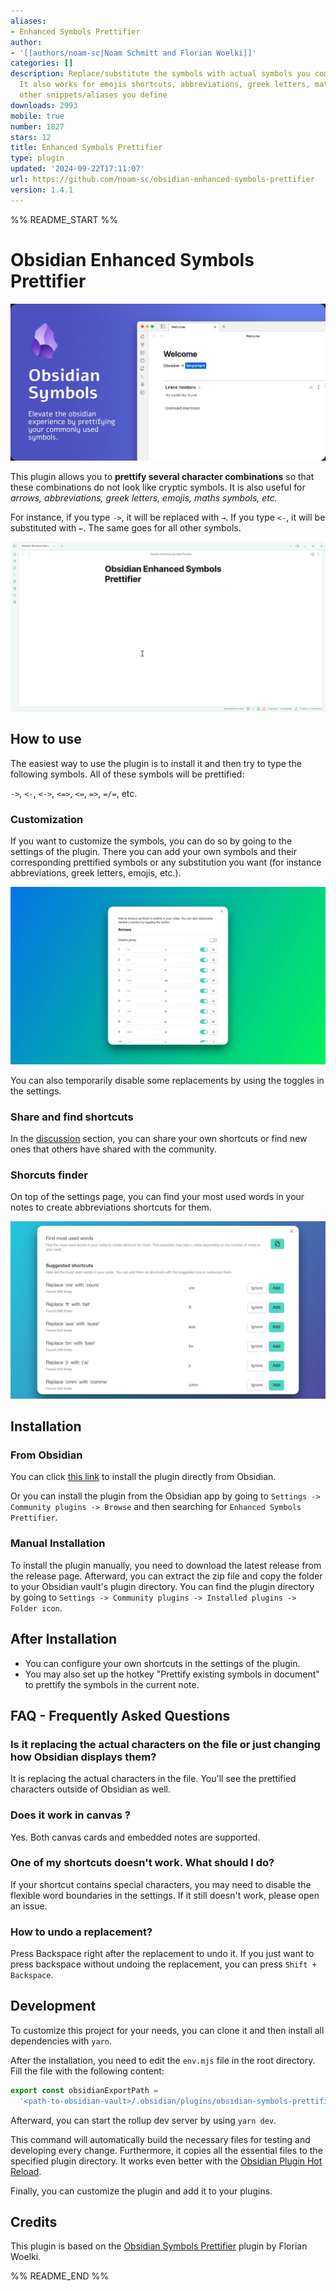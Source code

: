 ```yaml
---
aliases:
- Enhanced Symbols Prettifier
author:
- '[[authors/noam-sc|Noam Schmitt and Florian Woelki]]'
categories: []
description: Replace/substitute the symbols with actual symbols you commonly type.
  It also works for emojis shortcuts, abbreviations, greek letters, math symbols or
  other snippets/aliases you define
downloads: 2993
mobile: true
number: 1827
stars: 12
title: Enhanced Symbols Prettifier
type: plugin
updated: '2024-09-22T17:11:07'
url: https://github.com/noam-sc/obsidian-enhanced-symbols-prettifier
version: 1.4.1
---
```


%% README_START %%

# Obsidian Enhanced Symbols Prettifier

![Preview Image](https://raw.githubusercontent.com/noam-sc/obsidian-enhanced-symbols-prettifier/HEAD/assets/preview.jpg)

This plugin allows you to **prettify several character combinations** so that these combinations do not look like cryptic symbols. It is also useful for *arrows, abbreviations, greek letters, emojis, maths symbols, etc.*

For instance, if you type `->`, it will be replaced with `→`. If you type `<-`, it will be substituted with `←`. The same goes for all other symbols.

![Demonstration](https://raw.githubusercontent.com/noam-sc/obsidian-enhanced-symbols-prettifier/HEAD/assets/demo.gif)

## How to use

The easiest way to use the plugin is to install it and then try to type the following symbols. All of these symbols will be prettified:

`->`, `<-`, `<->`, `<=>`, `<=`, `=>`, `=/=`, etc.

### Customization

If you want to customize the symbols, you can do so by going to the settings of the plugin. There you can add your own symbols and their corresponding prettified symbols or any substitution you want (for instance abbreviations, greek letters, emojis, etc.).

![Settings Image](https://raw.githubusercontent.com/noam-sc/obsidian-enhanced-symbols-prettifier/HEAD/assets/settings.webp)

You can also temporarily disable some replacements by using the toggles in the settings.

### Share and find shortcuts

In the [discussion](https://github.com/noam-sc/obsidian-enhanced-symbols-prettifier/discussions/categories/shortcuts) section, you can share your own shortcuts or find new ones that others have shared with the community.

### Shorcuts finder

On top of the settings page, you can find your most used words in your notes to create abbreviations shortcuts for them.

![Shortcuts Finder](https://raw.githubusercontent.com/noam-sc/obsidian-enhanced-symbols-prettifier/HEAD/assets/shortcuts-finder.webp)

## Installation

### From Obsidian

You can click [this link](obsidian://show-plugin?id=enhanced-symbols-prettifier) to install the plugin directly from Obsidian.

Or you can install the plugin from the Obsidian app by going to `Settings -> Community plugins -> Browse` and then searching for `Enhanced Symbols Prettifier`.

### Manual Installation

To install the plugin manually, you need to download the latest release from the release page. Afterward, you can extract the zip file and copy the folder to your Obsidian vault's plugin directory. You can find the plugin directory by going to `Settings -> Community plugins -> Installed plugins -> Folder icon`.

## After Installation

- You can configure your own shortcuts in the settings of the plugin.
- You may also set up the hotkey "Prettify existing symbols in document" to prettify the symbols in the current note.

## FAQ - Frequently Asked Questions

### Is it replacing the actual characters on the file or just changing how Obsidian displays them?

It is replacing the actual characters in the file. You'll see the prettified characters outside of Obsidian as well.

### Does it work in canvas ?

Yes. Both canvas cards and embedded notes are supported.

### One of my shortcuts doesn't work. What should I do?

If your shortcut contains special characters, you may need to disable the flexible word boundaries in the settings. If it still doesn't work, please open an issue.

### How to undo a replacement?

Press Backspace right after the replacement to undo it. If you just want to press backspace without undoing the replacement, you can press `Shift + Backspace`.

## Development

To customize this project for your needs, you can clone it and then install all dependencies with `yarn`.

After the installation, you need to edit the `env.mjs` file in the root directory. Fill the file with the following content:

```js
export const obsidianExportPath =
  '<path-to-obsidian-vault>/.obsidian/plugins/obsidian-symbols-prettifier';
```

Afterward, you can start the rollup dev server by using `yarn dev`.

This command will automatically build the necessary files for testing and developing every change. Furthermore, it copies all the essential files to the specified plugin directory. It works even better with the [Obsidian Plugin Hot Reload](https://github.com/pjeby/hot-reload).

Finally, you can customize the plugin and add it to your plugins.

## Credits

This plugin is based on the [Obsidian Symbols Prettifier](https://github.com/FlorianWoelki/obsidian-symbols-prettifier) plugin by Florian Woelki.

%% README_END %%